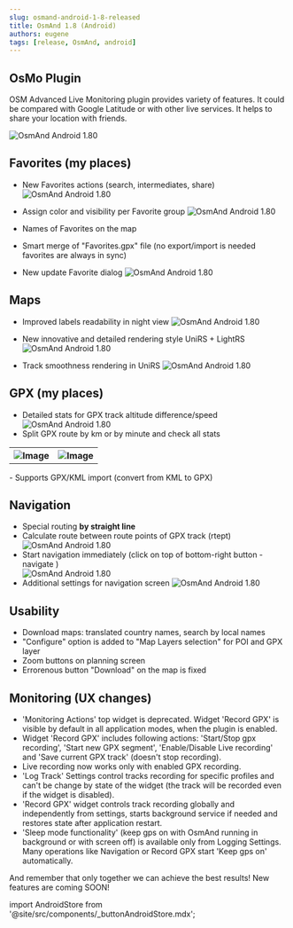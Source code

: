 ```yaml
---
slug: osmand-android-1-8-released
title: OsmAnd 1.8 (Android)
authors: eugene
tags: [release, OsmAnd, android]
---
```


## OsMo Plugin

OSM Advanced Live Monitoring plugin provides variety of features. It could be compared with Google Latitude or with other live services. It helps to share your location with friends.

![OsmAnd Android 1.80](./track-user.png)

<!--truncate-->

## Favorites (my places)

- New Favorites actions (search, intermediates, share)
![OsmAnd Android 1.80](./fav-1.8.png)

- Assign color and visibility per Favorite group
![OsmAnd Android 1.80](./fav-group-1.8.png)

- Names of Favorites on the map

- Smart merge of "Favorites.gpx" file (no export/import is needed favorites are always in sync)

- New update Favorite dialog
![OsmAnd Android 1.80](./replace-favorites-1.8.png)
	
## Maps

- Improved labels readability in night view
![OsmAnd Android 1.80](./map-night-1.8.png)

- New innovative and detailed rendering style UniRS + LightRS
![OsmAnd Android 1.80](./unirs-1.8.png)

- Track smoothness rendering in UniRS
![OsmAnd Android 1.80](./unirs-style2-1.8.png)

## GPX (my places)


- Detailed stats for GPX track altitude difference/speed
![OsmAnd Android 1.80](./tracks-1.8.png)
- Split GPX route by km or by minute and check all stats
<table>
  <tr>
    <th><img src={require('./track-split-1.8.png').default} alt="Image"/></th>
    <th><img src={require('./track-split-map-1.8.png').default} alt="Image"/></th>
    </tr>
</table> 	
- Supports GPX/KML import (convert from KML to GPX)

## Navigation

- Special routing **by straight line**
- Calculate route between route points of GPX track (rtept)
![OsmAnd Android 1.80](./rtept-1.8.png)
- Start navigation immediately (click on top of bottom-right button - navigate )	
![OsmAnd Android 1.80](./auto-start-1.8.2.png)
- Additional settings for navigation screen
![OsmAnd Android 1.80](./route-settings-1.8.png)


## Usability

- Download maps: translated country names, search by local names
- "Configure" option is added to "Map Layers selection" for POI and GPX layer
- Zoom buttons on planning screen
- Errorenous button "Download" on the map is fixed

## Monitoring (UX changes)

- 'Monitoring Actions' top widget is deprecated. Widget 'Record GPX' is visible by default in all application modes, when the plugin is enabled.
- Widget 'Record GPX' includes following actions: 'Start/Stop gpx recording', 'Start new GPX segment', 'Enable/Disable Live recording' and 'Save current GPX track' (doesn't stop recording).
- Live recording now works only with enabled GPX recording.
- 'Log Track' Settings control tracks recording for specific profiles and can't be change by state of the widget (the track will be recorded even if the widget is disabled).
- 'Record GPX' widget controls track recording globally and independently from settings, starts background service if needed and restores state after application restart.
- 'Sleep mode functionality' (keep gps on with OsmAnd running in background or with screen off) is available only from Logging Settings. Many operations like Navigation or Record GPX start 'Keep gps on' automatically.




And remember that only together we can achieve the best results!
New features are coming SOON!






import AndroidStore from '@site/src/components/_buttonAndroidStore.mdx';

<AndroidStore/>